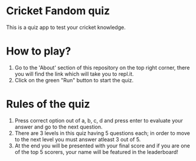 # Cricket Fandom quiz
 This is a quiz app to test your cricket knowledge.

# How to play?

1. Go to the 'About' section of this repository on the top right corner, there you will find the link which will take you to repl.it. 
2. Click on the green "Run" button to start the quiz.

# Rules of the quiz
1. Press correct option out of a, b, c, d and press enter to evaluate your answer and go to the next question.
2. There are 3 levels in this quiz having 5 questions each; in order to move to the next level you must answer atleast 3 out of 5.
3. At the end you will be presented with your final score and if you are one of the top 5 scorers, your name will be featured in the leaderboard!
